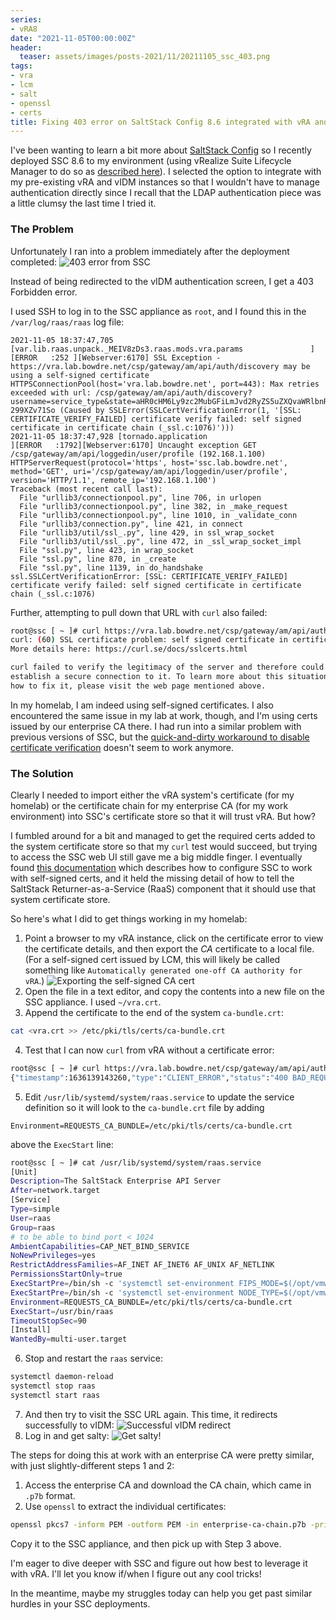 ```yaml
---
series:
- vRA8
date: "2021-11-05T00:00:00Z"
header:
  teaser: assets/images/posts-2021/11/20211105_ssc_403.png
tags:
- vra
- lcm
- salt
- openssl
- certs
title: Fixing 403 error on SaltStack Config 8.6 integrated with vRA and vIDM
---
```

I've been wanting to learn a bit more about [SaltStack Config](https://www.vmware.com/products/vrealize-automation/saltstack-config.html) so I recently deployed SSC 8.6 to my environment (using vRealize Suite Lifecycle Manager to do so as [described here](https://cosmin.gq/2021/02/02/deploying-saltstack-config-via-lifecycle-manager-in-a-vra-environment/)). I selected the option to integrate with my pre-existing vRA and vIDM instances so that I wouldn't have to manage authentication directly since I recall that the LDAP authentication piece was a little clumsy the last time I tried it.

### The Problem
Unfortunately I ran into a problem immediately after the deployment completed:
![403 error from SSC](/images/posts-2021/11/20211105_ssc_403.png)

Instead of being redirected to the vIDM authentication screen, I get a 403 Forbidden error.

I used SSH to log in to the SSC appliance as `root`, and I found this in the `/var/log/raas/raas` log file:
```
2021-11-05 18:37:47,705 [var.lib.raas.unpack._MEIV8zDs3.raas.mods.vra.params               ][ERROR   :252 ][Webserver:6170] SSL Exception - https://vra.lab.bowdre.net/csp/gateway/am/api/auth/discovery may be using a self-signed certificate HTTPSConnectionPool(host='vra.lab.bowdre.net', port=443): Max retries exceeded with url: /csp/gateway/am/api/auth/discovery?username=service_type&state=aHR0cHM6Ly9zc2MubGFiLmJvd2RyZS5uZXQvaWRlbnRpdHkvYXBpL2NvcmUvYXV0aG4vY3Nw&redirect_uri=https%3A%2F%2Fssc.lab.bowdre.net%2Fidentity%2Fapi%2Fcore%2Fauthn%2Fcsp&client_id=ssc-299XZv71So (Caused by SSLError(SSLCertVerificationError(1, '[SSL: CERTIFICATE_VERIFY_FAILED] certificate verify failed: self signed certificate in certificate chain (_ssl.c:1076)')))
2021-11-05 18:37:47,928 [tornado.application                                               ][ERROR   :1792][Webserver:6170] Uncaught exception GET /csp/gateway/am/api/loggedin/user/profile (192.168.1.100)
HTTPServerRequest(protocol='https', host='ssc.lab.bowdre.net', method='GET', uri='/csp/gateway/am/api/loggedin/user/profile', version='HTTP/1.1', remote_ip='192.168.1.100')
Traceback (most recent call last):
  File "urllib3/connectionpool.py", line 706, in urlopen
  File "urllib3/connectionpool.py", line 382, in _make_request
  File "urllib3/connectionpool.py", line 1010, in _validate_conn
  File "urllib3/connection.py", line 421, in connect
  File "urllib3/util/ssl_.py", line 429, in ssl_wrap_socket
  File "urllib3/util/ssl_.py", line 472, in _ssl_wrap_socket_impl
  File "ssl.py", line 423, in wrap_socket
  File "ssl.py", line 870, in _create
  File "ssl.py", line 1139, in do_handshake
ssl.SSLCertVerificationError: [SSL: CERTIFICATE_VERIFY_FAILED] certificate verify failed: self signed certificate in certificate chain (_ssl.c:1076)
```

Further, attempting to pull down that URL with `curl` also failed:
```sh
root@ssc [ ~ ]# curl https://vra.lab.bowdre.net/csp/gateway/am/api/auth/discovery
curl: (60) SSL certificate problem: self signed certificate in certificate chain
More details here: https://curl.se/docs/sslcerts.html

curl failed to verify the legitimacy of the server and therefore could not
establish a secure connection to it. To learn more about this situation and
how to fix it, please visit the web page mentioned above.
```

In my homelab, I am indeed using self-signed certificates. I also encountered the same issue in my lab at work, though, and I'm using certs issued by our enterprise CA there. I had run into a similar problem with previous versions of SSC, but the [quick-and-dirty workaround to disable certificate verification](https://communities.vmware.com/t5/VMware-vRealize-Discussions/SaltStack-Config-Integration-show-Blank-Page/td-p/2863973) doesn't seem to work anymore.

### The Solution
Clearly I needed to import either the vRA system's certificate (for my homelab) or the certificate chain for my enterprise CA (for my work environment) into SSC's certificate store so that it will trust vRA. But how? 

I fumbled around for a bit and managed to get the required certs added to the system certificate store so that my `curl` test would succeed, but trying to access the SSC web UI still gave me a big middle finger. I eventually found [this documentation](https://docs.vmware.com/en/VMware-vRealize-Automation-SaltStack-Config/8.6/install-configure-saltstack-config/GUID-21A87CE2-8184-4F41-B71B-0FCBB93F21FC.html#troubleshooting-saltstack-config-environments-with-vrealize-automation-that-use-selfsigned-certificates-3) which describes how to configure SSC to work with self-signed certs, and it held the missing detail of how to tell the SaltStack Returner-as-a-Service (RaaS) component that it should use that system certificate store.

So here's what I did to get things working in my homelab:
1. Point a browser to my vRA instance, click on the certificate error to view the certificate details, and then export the _CA_ certificate to a local file. (For a self-signed cert issued by LCM, this will likely be called something like `Automatically generated one-off CA authority for vRA`.)
![Exporting the self-signed CA cert](/images/posts-2021/11/20211105_export_selfsigned_ca.png)
2. Open the file in a text editor, and copy the contents into a new file on the SSC appliance. I used `~/vra.crt`.
3. Append the certificate to the end of the system `ca-bundle.crt`:
```sh
cat <vra.crt >> /etc/pki/tls/certs/ca-bundle.crt
```
4. Test that I can now `curl` from vRA without a certificate error:
```sh
root@ssc [ ~ ]# curl https://vra.lab.bowdre.net/csp/gateway/am/api/auth/discovery
{"timestamp":1636139143260,"type":"CLIENT_ERROR","status":"400 BAD_REQUEST","error":"Bad Request","serverMessage":"400 BAD_REQUEST \"Required String parameter 'state' is not present\""}
```
5. Edit `/usr/lib/systemd/system/raas.service` to update the service definition so it will look to the `ca-bundle.crt` file by adding 
```
Environment=REQUESTS_CA_BUNDLE=/etc/pki/tls/certs/ca-bundle.crt
```
above the `ExecStart` line:
```sh
root@ssc [ ~ ]# cat /usr/lib/systemd/system/raas.service 
[Unit]
Description=The SaltStack Enterprise API Server
After=network.target
[Service]
Type=simple
User=raas
Group=raas
# to be able to bind port < 1024
AmbientCapabilities=CAP_NET_BIND_SERVICE
NoNewPrivileges=yes
RestrictAddressFamilies=AF_INET AF_INET6 AF_UNIX AF_NETLINK
PermissionsStartOnly=true
ExecStartPre=/bin/sh -c 'systemctl set-environment FIPS_MODE=$(/opt/vmware/bin/ovfenv -q --key fips-mode)'
ExecStartPre=/bin/sh -c 'systemctl set-environment NODE_TYPE=$(/opt/vmware/bin/ovfenv -q --key node-type)'
Environment=REQUESTS_CA_BUNDLE=/etc/pki/tls/certs/ca-bundle.crt
ExecStart=/usr/bin/raas
TimeoutStopSec=90
[Install]
WantedBy=multi-user.target
```
6. Stop and restart the `raas` service:
```sh
systemctl daemon-reload
systemctl stop raas
systemctl start raas
```
7. And then try to visit the SSC URL again. This time, it redirects successfully to vIDM:
![Successful vIDM redirect](/images/posts-2021/11/20211105_vidm_login.png)
8. Log in and get salty:
![Get salty!](/images/posts-2021/11/20211105_get_salty.png)

The steps for doing this at work with an enterprise CA were pretty similar, with just slightly-different steps 1 and 2:
1. Access the enterprise CA and download the CA chain, which came in `.p7b` format.
2. Use `openssl` to extract the individual certificates:
```sh
openssl pkcs7 -inform PEM -outform PEM -in enterprise-ca-chain.p7b -print_certs > enterprise-ca-chain.pem
```
Copy it to the SSC appliance, and then pick up with Step 3 above.

I'm eager to dive deeper with SSC and figure out how best to leverage it with vRA. I'll let you know if/when I figure out any cool tricks!

In the meantime, maybe my struggles today can help you get past similar hurdles in your SSC deployments.